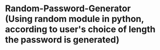 # Random-Password-Generator  (Using random module in python, according to user's choice of length the password is generated)
